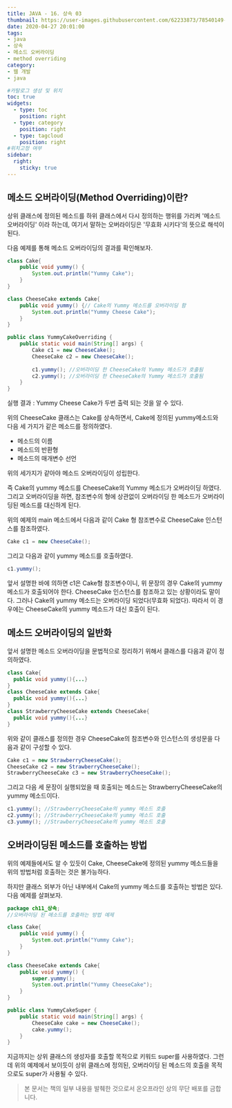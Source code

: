 ```yaml
---
title: JAVA - 16. 상속 03
thumbnail: https://user-images.githubusercontent.com/62233873/78540149-aa58da80-782e-11ea-9754-33ae5e40ec43.jpg
date: 2020-04-27 20:01:00
tags: 
- java
- 상속
- 메소드 오버라이딩
- method overriding
category:
- 웹 개발
- java

#카탈로그 생성 및 위치
toc: true
widgets:
  - type: toc
    position: right
  - type: category
    position: right
  - type: tagcloud
    position: right
#위치고정 여부
sidebar:
  right:
    sticky: true
---
```


## 메소드 오버라이딩(Method Overriding)이란?
상위 클래스에 정의된 메소드를 하위 클래스에서 다시 정의하는 행위를 가리켜 '메소드 오버라이딩' 이라 하는데, 여기서 말하는 오버라이딩은 '무효화 시키다'의 뜻으로 해석이 된다. <!-- more -->

다음 예제를 통해 메소드 오버라이딩의 결과를 확인해보자.
```java
class Cake{
	public void yummy() {
		System.out.println("Yummy Cake");
	}
}

class CheeseCake extends Cake{
	public void yummy() {// Cake의 Yummy 메소드를 오버라이딩 함
		System.out.println("Yummy Cheese Cake");
	}
}

public class YummyCakeOverriding {
	public static void main(String[] args) {
		Cake c1 = new CheeseCake();
		CheeseCake c2 = new CheeseCake();
		
		c1.yummy(); //오버라이딩 한 CheeseCake의 Yummy 메소드가 호출됨
		c2.yummy(); //오버라이딩 한 CheeseCake의 Yummy 메소드가 호출됨
	}
}
```
  실행 결과 : Yummy Cheese Cake가 두번 출력 되는 것을 알 수 있다.

위의 CheeseCake 클래스는 Cake를 상속하면서, Cake에 정의된 yummy메소드와 다음 세 가지가 같은 메소드를 정의하였다.
- 메소드의 이름
- 메소드의 반환형
- 메소드의 매개변수 선언

위의 세가지가 같아야 메소드 오버라이딩이 성립한다.

즉 Cake의 yummy 메소드를 CheeseCake의 Yummy 메소드가 오버라이딩 하였다. 그리고 오버라이딩을 하면, 참조변수의 형에 상관없이 오버라이딩 한 메소드가 오버라이딩된 메소드를 대신하게 된다. 

위의 예제의 main 메소드에서 다음과 같이 Cake 형 참조변수로 CheeseCake 인스턴스를 참조하였다.
```java
Cake c1 = new CheeseCake();
```

그리고 다음과 같이 yummy 메소드를 호출하였다.
```java
c1.yummy();
```

앞서 설명한 바에 의하면 c1은 Cake형 참조변수이니, 위 문장의 경우 Cake의 yummy 메소드가 호출되어야 한다. CheeseCake 인스턴스를 참조하고 있는 상황이라도 말이다. 그러나 Cake의 yummy 메소드는 오버라이딩 되었다(무효화 되었다). 따라서 이 경우에는 CheeseCake의 yummy 메소드가 대신 호출이 된다.

## 메소드 오버라이딩의 일반화
앞서 설명한 메소드 오버라이딩을 문법적으로 정리하기 위해서 클래스를 다음과 같이 정의하였다.
```java
class Cake{
  public void yummy(){...}
}
class CheeseCake extends Cake{
  public void yummy(){...}
}
class StrawberryCheeseCake extends CheeseCake{
  public void yummy(){...}
}
```

위와 같이 클래스를 정의한 경우 CheeseCake의 참조변수와 인스턴스의 생성문을 다음과 같이 구성할 수 있다.
```java
Cake c1 = new StrawberryCheeseCake();
CheeseCake c2 = new StrawberryCheeseCake();
StrawberryCheeseCake c3 = new StrawberryCheeseCake();
```

그리고 다음 세 문장이 실행되었을 때 호출되는 메소드는 StrawberryCheeseCake의 yummy 메소드이다.
```java
c1.yummy(); //StrawberryCheeseCake의 yummy 메소드 호출
c2.yummy(); //StrawberryCheeseCake의 yummy 메소드 호출
c3.yummy(); //StrawberryCheeseCake의 yummy 메소드 호출
```

## 오버라이딩된 메소드를 호출하는 방법
위의 예제들에서도 알 수 있듯이 Cake, CheeseCake에 정의된 yummy 메소드들을 위의 방법처럼 호출하는 것은 불가능하다.

하지만 클래스 외부가 아닌 내부에서 Cake의 yummy 메소드를 호출하는 방법은 있다. 다음 예제를 살펴보자.

```java
package ch11_상속;
//오버라이딩 된 메소드를 호출하는 방법 예제

class Cake{
	public void yummy() {
		System.out.println("Yummy Cake");
	}
}

class CheeseCake extends Cake{
	public void yummy() {
		super.yummy();
		System.out.println("Yummy CheeseCake");
	}
}

public class YummyCakeSuper {
	public static void main(String[] args) {
		CheeseCake cake = new CheeseCake();
		cake.yummy();
	}
}
```
지금까지는 상위 클래스의 생성자를 호출할 목적으로 키워드 super를 사용하였다. 그런데 위의 예제에서 보이듯이 상위 클래스에 정의된, 오버라이딩 된 메소드의 호출을 목적으로도 super가 사용될 수 있다.

> 본 문서는 책의 일부 내용을 발췌한 것으로서 온오프라인 상의 무단 배포를 금합니다.